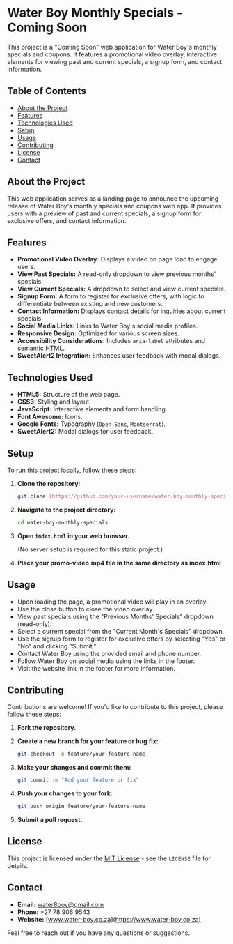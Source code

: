 # Water Boy Monthly Specials - Coming Soon

This project is a "Coming Soon" web application for Water Boy's monthly specials and coupons. It features a promotional video overlay, interactive elements for viewing past and current specials, a signup form, and contact information.

## Table of Contents

- [About the Project](#about-the-project)
- [Features](#features)
- [Technologies Used](#technologies-used)
- [Setup](#setup)
- [Usage](#usage)
- [Contributing](#contributing)
- [License](#license)
- [Contact](#contact)

## About the Project

This web application serves as a landing page to announce the upcoming release of Water Boy's monthly specials and coupons web app. It provides users with a preview of past and current specials, a signup form for exclusive offers, and contact information.

## Features

-   **Promotional Video Overlay:** Displays a video on page load to engage users.
-   **View Past Specials:** A read-only dropdown to view previous months' specials.
-   **View Current Specials:** A dropdown to select and view current specials.
-   **Signup Form:** A form to register for exclusive offers, with logic to differentiate between existing and new customers.
-   **Contact Information:** Displays contact details for inquiries about current specials.
-   **Social Media Links:** Links to Water Boy's social media profiles.
-   **Responsive Design:** Optimized for various screen sizes.
-   **Accessibility Considerations:** Includes `aria-label` attributes and semantic HTML.
-   **SweetAlert2 Integration:** Enhances user feedback with modal dialogs.

## Technologies Used

-   **HTML5:** Structure of the web page.
-   **CSS3:** Styling and layout.
-   **JavaScript:** Interactive elements and form handling.
-   **Font Awesome:** Icons.
-   **Google Fonts:** Typography (`Open Sans`, `Montserrat`).
-   **SweetAlert2:** Modal dialogs for user feedback.

## Setup

To run this project locally, follow these steps:

1.  **Clone the repository:**

    ```bash
    git clone [https://github.com/your-username/water-boy-monthly-specials.git](https://www.google.com/search?q=https://github.com/your-username/water-boy-monthly-specials.git)
    ```

2.  **Navigate to the project directory:**

    ```bash
    cd water-boy-monthly-specials
    ```

3.  **Open `index.html` in your web browser.**

    (No server setup is required for this static project.)

4.  **Place your promo-video.mp4 file in the same directory as index.html**

## Usage

-   Upon loading the page, a promotional video will play in an overlay.
-   Use the close button to close the video overlay.
-   View past specials using the "Previous Months' Specials" dropdown (read-only).
-   Select a current special from the "Current Month's Specials" dropdown.
-   Use the signup form to register for exclusive offers by selecting "Yes" or "No" and clicking "Submit."
-   Contact Water Boy using the provided email and phone number.
-   Follow Water Boy on social media using the links in the footer.
-   Visit the website link in the footer for more information.

## Contributing

Contributions are welcome! If you'd like to contribute to this project, please follow these steps:

1.  **Fork the repository.**
2.  **Create a new branch for your feature or bug fix:**

    ```bash
    git checkout -b feature/your-feature-name
    ```

3.  **Make your changes and commit them:**

    ```bash
    git commit -m "Add your feature or fix"
    ```

4.  **Push your changes to your fork:**

    ```bash
    git push origin feature/your-feature-name
    ```

5.  **Submit a pull request.**

## License

This project is licensed under the [MIT License](LICENSE) - see the `LICENSE` file for details.

## Contact

-   **Email:** water8boy@gmail.com
-   **Phone:** +27 78 906 9543
-   **Website:** [www.water-boy.co.za](https://www.water-boy.co.za)

Feel free to reach out if you have any questions or suggestions.